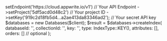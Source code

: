 <?php

use Getapp\Client;
use Getapp\Services\Databases;
use Getapp\Enums\IndexType;

$client = (new Client())
    ->setEndpoint('https://cloud.appwrite.io/v1') // Your API Endpoint
    ->setProject('5df5acd0d48c2') // Your project ID
    ->setKey('919c2d18fb5d4...a2ae413da83346ad2'); // Your secret API key

$databases = new Databases($client);

$result = $databases->createIndex(
    databaseId: '<DATABASE_ID>',
    collectionId: '<COLLECTION_ID>',
    key: '',
    type: IndexType::KEY(),
    attributes: [],
    orders: [] // optional
);